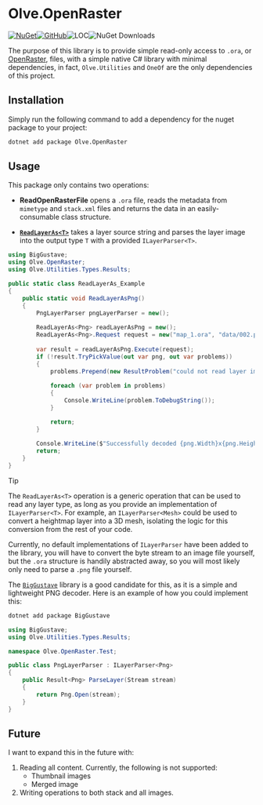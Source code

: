 # Olve.OpenRaster

[![NuGet](https://img.shields.io/nuget/v/Olve.OpenRaster?logo=nuget)](https://www.nuget.org/packages/Olve.OpenRaster)[![GitHub](https://img.shields.io/github/license/OliverVea/Olve.OpenRaster)](LICENSE)![LOC](https://img.shields.io/endpoint?url=https%3A%2F%2Fghloc.vercel.app%2Fapi%2FOliverVea%2FOlve.OpenRaster%2Fbadge)![NuGet Downloads](https://img.shields.io/nuget/dt/Olve.OpenRaster)

The purpose of this library is to provide simple read-only access to `.ora`, or [OpenRaster](https://www.openraster.org/), files, with a simple native C# library with minimal dependencies, in fact, `Olve.Utilities` and `OneOf` are the only dependencies of this project.

## Installation

Simply run the following command to add a dependency for the nuget package to your project:

```bash
dotnet add package Olve.OpenRaster
```

## Usage

This package only contains two operations:

- **ReadOpenRasterFile** opens a `.ora` file, reads the metadata from `mimetype` and `stack.xml` files and returns the data in an easily-consumable class structure.

- [**`ReadLayerAs<T>`**](Olve.OpenRaster/ILayerParser.cs) takes a layer source string and parses the layer image into the output type `T` with a provided `ILayerParser<T>`. 

```csharp
using BigGustave;
using Olve.OpenRaster;
using Olve.Utilities.Types.Results;

public static class ReadLayerAs_Example
{
    public static void ReadLayerAsPng()
    {
        PngLayerParser pngLayerParser = new();
        
        ReadLayerAs<Png> readLayerAsPng = new();
        ReadLayerAs<Png>.Request request = new("map_1.ora", "data/002.png", pngLayerParser);
        
        var result = readLayerAsPng.Execute(request);
        if (!result.TryPickValue(out var png, out var problems))
        {
            problems.Prepend(new ResultProblem("could not read layer image '{0}' in file '{1}'", request.LayerSource, request.Path));
            
            foreach (var problem in problems)
            {
                Console.WriteLine(problem.ToDebugString());
            }

            return;
        }
        
        Console.WriteLine($"Successfully decoded {png.Width}x{png.Height} PNG image");
        return;
    }
}
```

> [!TIP]
> The `ReadLayerAs<T>` operation is a generic operation that can be used to read any layer type, as long as you provide an implementation of `ILayerParser<T>`. For example, an `ILayerParser<Mesh>` could be used to convert a heightmap layer into a 3D mesh, isolating the logic for this conversion from the rest of your code.

Currently, no default implementations of `ILayerParser` have been added to the library, you will have to convert the byte stream to an image file yourself, but the `.ora` structure is handily abstracted away, so you will most likely only need to parse a `.png` file yourself.

The [`BigGustave`](https://github.com/EliotJones/BigGustave) library is a good candidate for this, as it is a simple and lightweight PNG decoder. Here is an example of how you could implement this:

```bash
dotnet add package BigGustave
```

```csharp
using BigGustave;
using Olve.Utilities.Types.Results;

namespace Olve.OpenRaster.Test;

public class PngLayerParser : ILayerParser<Png>
{
    public Result<Png> ParseLayer(Stream stream)
    {
        return Png.Open(stream);
    }
}
```

## Future

I want to expand this in the future with:

1. Reading all content. Currently, the following is not supported:
    - Thumbnail images
    - Merged image
1. Writing operations to both stack and all images.
